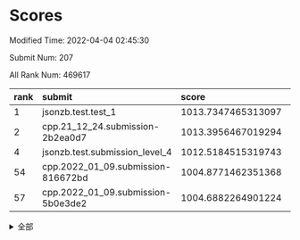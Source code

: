 # Scores

Modified Time: 2022-04-04 02:45:30

Submit Num: 207

All Rank Num: 469617

| rank |               submit               |       score        |       sigma        | pk_num |
| :--- | :--------------------------------- | :----------------- | :----------------- | :----- |
| 1    | jsonzb.test.test_1                 | 1013.7347465313097 | 0.8199512100932296 | 9075   |
| 2    | cpp.21_12_24.submission-2b2ea0d7   | 1013.3956467019294 | 0.811490886579142  | 9077   |
| 4    | jsonzb.test.submission_level_4     | 1012.5184515319743 | 0.7978981026497746 | 9073   |
| 54   | cpp.2022_01_09.submission-816672bd | 1004.8771462351368 | 0.7182029139110251 | 9076   |
| 57   | cpp.2022_01_09.submission-5b0e3de2 | 1004.6882264901224 | 0.7118186260640441 | 9076   |


<details>
<summary>全部</summary>

| rank |                 submit                 |       score        |       sigma        | pk_num |
| :--- | :------------------------------------- | :----------------- | :----------------- | :----- |
| 1    | jsonzb.test.test_1                     | 1013.7347465313097 | 0.8199512100932296 | 9075   |
| 2    | cpp.21_12_24.submission-2b2ea0d7       | 1013.3956467019294 | 0.811490886579142  | 9077   |
| 3    | gobigger.level_3.submission_level_3_26 | 1013.2107987647283 | 0.8398472924689843 | 9077   |
| 4    | jsonzb.test.submission_level_4         | 1012.5184515319743 | 0.7978981026497746 | 9073   |
| 5    | gobigger.level_3.submission_level_3_24 | 1011.3728220075081 | 0.7544204720530644 | 9081   |
| 6    | gobigger.level_3.submission_level_3_45 | 1010.9653004119162 | 0.7655466370947028 | 9078   |
| 7    | gobigger.level_3.submission_level_3_49 | 1010.9491605880884 | 0.7709384984754009 | 9075   |
| 8    | gobigger.level_3.submission_level_3_43 | 1010.941277928278  | 0.7526087496671074 | 9068   |
| 9    | gobigger.level_3.submission_level_3_17 | 1010.7858859925597 | 0.7757681551309921 | 9075   |
| 10   | gobigger.level_3.submission_level_3_1  | 1010.7446682228207 | 0.76632038069614   | 9075   |
| 11   | gobigger.level_3.submission_level_3_38 | 1010.6867017076682 | 0.745067785149677  | 9075   |
| 12   | gobigger.level_3.submission_level_3_37 | 1010.6753985143874 | 0.7734449981586846 | 9073   |
| 13   | gobigger.level_3.submission_level_3_33 | 1010.6364181460578 | 0.7634839210448008 | 9075   |
| 14   | gobigger.level_3.submission_level_3_46 | 1010.6301002695894 | 0.7706942103611774 | 9077   |
| 15   | gobigger.level_3.submission_level_3_22 | 1010.6054537081324 | 0.7505239386856963 | 9077   |
| 16   | gobigger.level_3.submission_level_3_11 | 1010.4987629720094 | 0.7703996126889231 | 9071   |
| 17   | gobigger.level_3.submission_level_3_23 | 1010.3891177364891 | 0.7584255813770769 | 9078   |
| 18   | gobigger.level_3.submission_level_3_7  | 1010.248809148625  | 0.7711261485508311 | 9074   |
| 19   | gobigger.level_3.submission_level_3_15 | 1010.2368960830468 | 0.7488206045297924 | 9074   |
| 20   | gobigger.level_3.submission_level_3_0  | 1010.2094680274175 | 0.7776131752468836 | 9074   |
| 21   | gobigger.level_3.submission_level_3_3  | 1010.1735700621575 | 0.7672577963245061 | 9077   |
| 22   | gobigger.level_3.submission_level_3_8  | 1010.1475519808301 | 0.7714190238869475 | 9077   |
| 23   | gobigger.level_3.submission_level_3_21 | 1010.1473141825941 | 0.7551050933316921 | 9079   |
| 24   | gobigger.level_3.submission_level_3_40 | 1010.1425242234587 | 0.7377339743018734 | 9071   |
| 25   | gobigger.level_3.submission_level_3_12 | 1010.1358221435418 | 0.7646632928843135 | 9075   |
| 26   | gobigger.level_3.submission_level_3_6  | 1010.1239627735556 | 0.7642379808163322 | 9072   |
| 27   | gobigger.level_3.submission_level_3_35 | 1010.1078154607395 | 0.7810600563624013 | 9075   |
| 28   | gobigger.level_3.submission_level_3_27 | 1010.0369187541503 | 0.7479380501383007 | 9078   |
| 29   | gobigger.level_3.submission_level_3_48 | 1010.021826717211  | 0.7623773877555927 | 9073   |
| 30   | gobigger.level_3.submission_level_3_10 | 1010.0126369653668 | 0.7627907267853145 | 9072   |
| 31   | gobigger.level_3.submission_level_3_31 | 1009.8728357359934 | 0.760010891832592  | 9070   |
| 32   | gobigger.level_3.submission_level_3_25 | 1009.8071454541887 | 0.7588303818080878 | 9071   |
| 33   | gobigger.level_3.submission_level_3_5  | 1009.8049303737434 | 0.775698012378012  | 9075   |
| 34   | gobigger.level_3.submission_level_3_2  | 1009.7913249119434 | 0.762363265301819  | 9069   |
| 35   | gobigger.level_3.submission_level_3_44 | 1009.7791554340687 | 0.7502985557061305 | 9074   |
| 36   | gobigger.level_3.submission_level_3_32 | 1009.6292475105001 | 0.7769497441523985 | 9081   |
| 37   | gobigger.level_3.submission_level_3_19 | 1009.621750760211  | 0.7529229228672545 | 9080   |
| 38   | gobigger.level_3.submission_level_3_41 | 1009.5804498531571 | 0.7581704109452377 | 9082   |
| 39   | gobigger.level_3.submission_level_3_42 | 1009.5000574003168 | 0.7562816942758509 | 9075   |
| 40   | gobigger.level_3.submission_level_3_28 | 1009.4548435143379 | 0.7481065710830194 | 9075   |
| 41   | gobigger.level_3.submission_level_3_14 | 1009.430684165417  | 0.7362082713449962 | 9074   |
| 42   | gobigger.level_3.submission_level_3_16 | 1009.4216420581965 | 0.7455888797529877 | 9071   |
| 43   | gobigger.level_3.submission_level_3_34 | 1009.411826414663  | 0.7326585663159522 | 9079   |
| 44   | gobigger.level_3.submission_level_3_9  | 1009.3870538081308 | 0.7531693204888058 | 9079   |
| 45   | gobigger.level_3.submission_level_3_20 | 1009.3320705126521 | 0.774049306089977  | 9075   |
| 46   | gobigger.level_3.submission_level_3_13 | 1009.3194649425855 | 0.7746865649128833 | 9076   |
| 47   | gobigger.level_3.submission_level_3_4  | 1009.2723484625551 | 0.7438429967181366 | 9075   |
| 48   | gobigger.level_3.submission_level_3_18 | 1009.0381185692632 | 0.7539092055485384 | 9075   |
| 49   | gobigger.level_3.submission_level_3_47 | 1008.942890490921  | 0.744758956571039  | 9080   |
| 50   | gobigger.level_3.submission_level_3_36 | 1008.8157025297481 | 0.7392017467710763 | 9076   |
| 51   | gobigger.level_3.submission_level_3_29 | 1008.7763065011305 | 0.7550074706179029 | 9074   |
| 52   | gobigger.level_3.submission_level_3_39 | 1008.5825625705378 | 0.7406231584260341 | 9073   |
| 53   | gobigger.level_3.submission_level_3_30 | 1008.0457863606529 | 0.7384059026004502 | 9077   |
| 54   | cpp.2022_01_09.submission-816672bd     | 1004.8771462351368 | 0.7182029139110251 | 9076   |
| 55   | gobigger.level_1.submission_level_1_13 | 1004.7437376246783 | 0.7264835066009806 | 9077   |
| 56   | gobigger.level_1.submission_level_1_6  | 1004.6983482354491 | 0.7101508197092292 | 9068   |
| 57   | cpp.2022_01_09.submission-5b0e3de2     | 1004.6882264901224 | 0.7118186260640441 | 9076   |
| 58   | gobigger.level_1.submission_level_1_17 | 1004.6640187638441 | 0.713352731607068  | 9074   |
| 59   | gobigger.level_1.submission_level_1_47 | 1004.5852220759637 | 0.7144991026111658 | 9075   |
| 60   | gobigger.level_1.submission_level_1_46 | 1004.3860541683165 | 0.7074371080268392 | 9076   |
| 61   | gobigger.level_1.submission_level_1_29 | 1004.3372189951881 | 0.7158988154871442 | 9080   |
| 62   | gobigger.level_1.submission_level_1_41 | 1004.2846711807664 | 0.7239036308752268 | 9068   |
| 63   | gobigger.level_1.submission_level_1_32 | 1004.2099141533292 | 0.7219943497063767 | 9073   |
| 64   | gobigger.level_1.submission_level_1_21 | 1004.203129853553  | 0.7197347819613761 | 9073   |
| 65   | gobigger.level_1.submission_level_1_15 | 1004.186122093719  | 0.7236767388492779 | 9076   |
| 66   | gobigger.level_1.submission_level_1_34 | 1004.0655918586534 | 0.7191004789637958 | 9082   |
| 67   | gobigger.level_1.submission_level_1_31 | 1004.0044486049588 | 0.7239099756133353 | 9078   |
| 68   | gobigger.level_1.submission_level_1_42 | 1003.9641422638608 | 0.7097699646394826 | 9074   |
| 69   | gobigger.level_1.submission_level_1_10 | 1003.9591448340411 | 0.7133482714428587 | 9073   |
| 70   | gobigger.level_1.submission_level_1_39 | 1003.8695991611968 | 0.7172392086368695 | 9074   |
| 71   | gobigger.level_1.submission_level_1_2  | 1003.8627084285849 | 0.7046240939518955 | 9072   |
| 72   | gobigger.level_1.submission_level_1_35 | 1003.8265267085181 | 0.7088920305105676 | 9081   |
| 73   | gobigger.level_1.submission_level_1_38 | 1003.8171114727628 | 0.7181869445339026 | 9075   |
| 74   | gobigger.level_1.submission_level_1_36 | 1003.7737773903184 | 0.7134503426130576 | 9076   |
| 75   | gobigger.level_1.submission_level_1_3  | 1003.7695017392622 | 0.7186658755509123 | 9077   |
| 76   | gobigger.level_1.submission_level_1_24 | 1003.7405377038879 | 0.7258069422179121 | 9073   |
| 77   | gobigger.level_1.submission_level_1_25 | 1003.6753783043044 | 0.7137320340764429 | 9077   |
| 78   | gobigger.level_1.submission_level_1_44 | 1003.6463221667162 | 0.7186176361561561 | 9078   |
| 79   | gobigger.level_1.submission_level_1_7  | 1003.6358244668129 | 0.7086628454864884 | 9078   |
| 80   | gobigger.level_1.submission_level_1_27 | 1003.6312337288667 | 0.723406697675485  | 9077   |
| 81   | gobigger.level_1.submission_level_1_40 | 1003.6309188988711 | 0.7217231266702958 | 9072   |
| 82   | gobigger.level_1.submission_level_1_33 | 1003.6214196594769 | 0.7184742585696645 | 9071   |
| 83   | gobigger.level_1.submission_level_1_37 | 1003.5305060060683 | 0.7177796839079705 | 9080   |
| 84   | gobigger.level_1.submission_level_1_22 | 1003.4903139566505 | 0.7212046808924847 | 9079   |
| 85   | gobigger.level_1.submission_level_1_14 | 1003.40365079139   | 0.7125834433615851 | 9075   |
| 86   | gobigger.level_1.submission_level_1_0  | 1003.3626610898104 | 0.7202256411875243 | 9083   |
| 87   | gobigger.level_1.submission_level_1_26 | 1003.3361412568072 | 0.7157910233154829 | 9075   |
| 88   | gobigger.level_1.submission_level_1_43 | 1003.2159755640919 | 0.7180325587620384 | 9077   |
| 89   | gobigger.level_1.submission_level_1_1  | 1003.099609672943  | 0.7057309364987089 | 9078   |
| 90   | gobigger.level_1.submission_level_1_28 | 1003.092322136893  | 0.7170708899376449 | 9079   |
| 91   | gobigger.level_1.submission_level_1_11 | 1003.0277840079295 | 0.710245907252728  | 9075   |
| 92   | gobigger.level_1.submission_level_1_49 | 1002.9307315070863 | 0.7072487425630369 | 9078   |
| 93   | gobigger.level_1.submission_level_1_30 | 1002.7899098571967 | 0.7239016164300203 | 9077   |
| 94   | gobigger.level_1.submission_level_1_8  | 1002.7844634211049 | 0.7154750099867423 | 9073   |
| 95   | gobigger.level_1.submission_level_1_5  | 1002.671361130445  | 0.7070352477408868 | 9080   |
| 96   | gobigger.level_1.submission_level_1_12 | 1002.6108402312874 | 0.7088662320161906 | 9077   |
| 97   | gobigger.level_1.submission_level_1_19 | 1002.5882983082743 | 0.7139059817494926 | 9077   |
| 98   | gobigger.level_1.submission_level_1_18 | 1002.5691902209276 | 0.7135491041944784 | 9074   |
| 99   | gobigger.level_1.submission_level_1_20 | 1002.5163173494539 | 0.7121774900025227 | 9072   |
| 100  | gobigger.level_1.submission_level_1_4  | 1002.372075361059  | 0.7070826381183153 | 9072   |
| 101  | gobigger.level_1.submission_level_1_45 | 1002.1867836328562 | 0.7214768024303808 | 9074   |
| 102  | gobigger.level_1.submission_level_1_48 | 1002.0040667840236 | 0.7138166794804738 | 9075   |
| 103  | gobigger.level_1.submission_level_1_16 | 1001.8911024419083 | 0.7031785779060618 | 9075   |
| 104  | gobigger.level_1.submission_level_1_23 | 1001.645336524686  | 0.7097477061250728 | 9073   |
| 105  | gobigger.level_1.submission_level_1_9  | 1001.2110869548877 | 0.7133470565688228 | 9075   |
| 106  | gobigger.random.submission_random_31   | 997.5961451265891  | 0.7056807511023465 | 9074   |
| 107  | gobigger.random.submission_random_12   | 997.3198585881113  | 0.70353473473862   | 9073   |
| 108  | gobigger.random.submission_random_22   | 997.1903653994185  | 0.6958639352217099 | 9073   |
| 109  | gobigger.random.submission_random_5    | 997.1738218568388  | 0.703701472959981  | 9069   |
| 110  | gobigger.random.submission_random_14   | 996.9797081097272  | 0.7115932855661079 | 9075   |
| 111  | gobigger.random.submission_random_3    | 996.928622845897   | 0.7157738518654247 | 9074   |
| 112  | gobigger.random.submission_random_13   | 996.6548622927423  | 0.7008516866835808 | 9076   |
| 113  | gobigger.random.submission_random_24   | 996.5892240398376  | 0.7277607928480158 | 9074   |
| 114  | gobigger.random.submission_random_7    | 996.539014771917   | 0.7180125499860114 | 9072   |
| 115  | gobigger.random.submission_random_28   | 996.5121003882026  | 0.7155768080825068 | 9077   |
| 116  | gobigger.random.submission_random_6    | 996.5003873509517  | 0.7077674969873543 | 9073   |
| 117  | gobigger.random.submission_random_9    | 996.4427223321596  | 0.6996938348191091 | 9073   |
| 118  | gobigger.random.submission_random_11   | 996.4213691786996  | 0.7014213695585131 | 9072   |
| 119  | gobigger.random.submission_random_30   | 996.3814175536851  | 0.7071463372562363 | 9077   |
| 120  | gobigger.random.submission_random_42   | 996.337095637218   | 0.7182677433100692 | 9071   |
| 121  | gobigger.random.submission_random_33   | 996.3320427686406  | 0.7106091016125766 | 9075   |
| 122  | gobigger.random.submission_random_46   | 996.24863144344    | 0.7060645289009589 | 9075   |
| 123  | gobigger.random.submission_random_36   | 996.2064929807656  | 0.7251892020653471 | 9075   |
| 124  | gobigger.random.submission_random_15   | 996.186244040767   | 0.7207392172203737 | 9075   |
| 125  | gobigger.random.submission_random_34   | 996.1524701192426  | 0.7012098165521544 | 9079   |
| 126  | gobigger.random.submission_random_32   | 996.0885727227103  | 0.7107280970145761 | 9076   |
| 127  | gobigger.random.submission_random_23   | 996.0658784311827  | 0.7155080303828777 | 9079   |
| 128  | gobigger.random.submission_random_49   | 996.0150522904836  | 0.7213311616529273 | 9077   |
| 129  | gobigger.random.submission_random_26   | 995.9923408377074  | 0.7048427739340455 | 9074   |
| 130  | gobigger.random.submission_random_8    | 995.981100424043   | 0.7301781707800078 | 9068   |
| 131  | gobigger.random.submission_random_47   | 995.9614780048548  | 0.7271422517327538 | 9078   |
| 132  | gobigger.random.submission_random_27   | 995.954828373047   | 0.706939144450167  | 9073   |
| 133  | gobigger.random.submission_random_25   | 995.9255243480436  | 0.7245381981308638 | 9082   |
| 134  | gobigger.random.submission_random_48   | 995.8445145932634  | 0.7104420684363639 | 9076   |
| 135  | gobigger.random.submission_random_45   | 995.8229892980386  | 0.7189477102508768 | 9072   |
| 136  | gobigger.random.submission_random_41   | 995.8150625008836  | 0.7073170768964857 | 9076   |
| 137  | gobigger.random.submission_random_0    | 995.7939782772523  | 0.731888162330824  | 9074   |
| 138  | gobigger.random.submission_random_1    | 995.7880981106749  | 0.7169225330883744 | 9070   |
| 139  | gobigger.random.submission_random_18   | 995.7595397767353  | 0.7125586293944102 | 9068   |
| 140  | gobigger.random.submission_random_16   | 995.5406655638252  | 0.7118760500226642 | 9076   |
| 141  | gobigger.random.submission_random_21   | 995.5174390737774  | 0.7184000922869497 | 9077   |
| 142  | gobigger.random.submission_random_2    | 995.5084195303274  | 0.7080851522176482 | 9077   |
| 143  | gobigger.random.submission_random_39   | 995.4904422016523  | 0.7133634138456357 | 9072   |
| 144  | gobigger.random.submission_random_4    | 995.4276107276459  | 0.718006820352699  | 9071   |
| 145  | gobigger.random.submission_random_38   | 995.3006454168689  | 0.7300394983618749 | 9070   |
| 146  | gobigger.random.submission_random_10   | 995.2455424435136  | 0.7075666380577238 | 9073   |
| 147  | gobigger.random.submission_random_43   | 995.1894018119435  | 0.7115805423120385 | 9074   |
| 148  | gobigger.random.submission_random_44   | 995.1789421344257  | 0.7305462616803278 | 9070   |
| 149  | gobigger.random.submission_random_35   | 995.1605169088838  | 0.7299977091806531 | 9069   |
| 150  | gobigger.random.submission_random_17   | 995.0596962876568  | 0.727143483862238  | 9075   |
| 151  | gobigger.random.submission_random_20   | 994.9671035680387  | 0.7327032259041975 | 9070   |
| 152  | gobigger.random.submission_random_19   | 994.8404303018982  | 0.7271984822404863 | 9067   |
| 153  | gobigger.random.submission_random_37   | 994.4951193121215  | 0.7333596487032665 | 9074   |
| 154  | gobigger.random.submission_random_40   | 994.4227368716721  | 0.7187104548193475 | 9081   |
| 155  | gobigger.random.submission_random_29   | 994.3065821870666  | 0.7305225097359223 | 9077   |
| 156  | gobigger.level_2.submission_level_2_25 | 994.196787458295   | 0.7274688420711726 | 9071   |
| 157  | gobigger.level_2.submission_level_2_26 | 993.8132085887524  | 0.7445584557804925 | 9068   |
| 158  | gobigger.level_2.submission_level_2_20 | 993.7520902435386  | 0.7187738775062187 | 9070   |
| 159  | gobigger.level_2.submission_level_2_42 | 993.5849838844722  | 0.7312442989754296 | 9077   |
| 160  | gobigger.level_2.submission_level_2_40 | 993.4699163900428  | 0.7440166471720556 | 9078   |
| 161  | gobigger.level_2.submission_level_2_30 | 993.1552769528348  | 0.7414454208830302 | 9074   |
| 162  | gobigger.level_2.submission_level_2_13 | 993.0542956736716  | 0.7365103968158413 | 9076   |
| 163  | gobigger.level_2.submission_level_2_31 | 992.9074660751496  | 0.7388164666153898 | 9075   |
| 164  | gobigger.level_2.submission_level_2_49 | 992.87592747908    | 0.7500277641745882 | 9073   |
| 165  | gobigger.level_2.submission_level_2_4  | 992.861831720899   | 0.7330133163889583 | 9074   |
| 166  | gobigger.level_2.submission_level_2_43 | 992.8324837874234  | 0.7476648386239622 | 9071   |
| 167  | gobigger.level_2.submission_level_2_41 | 992.719932993676   | 0.7325960452665399 | 9075   |
| 168  | gobigger.level_2.submission_level_2_22 | 992.7061737725165  | 0.744464893196552  | 9073   |
| 169  | gobigger.level_2.submission_level_2_5  | 992.6619838782308  | 0.7603640693521546 | 9075   |
| 170  | gobigger.level_2.submission_level_2_2  | 992.646023058327   | 0.7278482457276158 | 9080   |
| 171  | gobigger.level_2.submission_level_2_23 | 992.6150094247531  | 0.7303261071990378 | 9074   |
| 172  | gobigger.level_2.submission_level_2_16 | 992.5157965760844  | 0.7359879718246861 | 9075   |
| 173  | gobigger.level_2.submission_level_2_12 | 992.4837277501333  | 0.7603321905959144 | 9073   |
| 174  | gobigger.level_2.submission_level_2_45 | 992.3542244780446  | 0.7533263532529286 | 9074   |
| 175  | gobigger.level_2.submission_level_2_0  | 992.3268998839019  | 0.7526841758453687 | 9074   |
| 176  | gobigger.level_2.submission_level_2_46 | 992.2323112073276  | 0.7697370803966177 | 9080   |
| 177  | gobigger.level_2.submission_level_2_47 | 992.2179274993514  | 0.7318056078915127 | 9073   |
| 178  | gobigger.level_2.submission_level_2_21 | 992.1338758981311  | 0.7424215710174817 | 9076   |
| 179  | gobigger.level_2.submission_level_2_28 | 992.0744490166022  | 0.7547400113710635 | 9076   |
| 180  | gobigger.level_2.submission_level_2_32 | 992.0729687166099  | 0.7478928239909254 | 9079   |
| 181  | gobigger.level_2.submission_level_2_35 | 992.0578188484561  | 0.7307863751751529 | 9075   |
| 182  | gobigger.level_2.submission_level_2_33 | 992.0405977180193  | 0.7372628579813892 | 9076   |
| 183  | gobigger.level_2.submission_level_2_15 | 992.0082494427913  | 0.7539029646104389 | 9078   |
| 184  | gobigger.level_2.submission_level_2_27 | 991.9891821961596  | 0.7563594416540853 | 9071   |
| 185  | gobigger.level_2.submission_level_2_19 | 991.8558355871838  | 0.7394491277648397 | 9074   |
| 186  | gobigger.level_2.submission_level_2_17 | 991.820942376007   | 0.7577862867681181 | 9075   |
| 187  | gobigger.level_2.submission_level_2_48 | 991.790938265716   | 0.7446491819486052 | 9075   |
| 188  | gobigger.level_2.submission_level_2_10 | 991.7489498419283  | 0.7435175308490545 | 9070   |
| 189  | gobigger.level_2.submission_level_2_18 | 991.7014694250914  | 0.7564254757789938 | 9073   |
| 190  | gobigger.level_2.submission_level_2_9  | 991.6625976095178  | 0.7602716805087196 | 9074   |
| 191  | gobigger.level_2.submission_level_2_36 | 991.6051508962574  | 0.7425404248193214 | 9071   |
| 192  | gobigger.level_2.submission_level_2_1  | 991.5167168735433  | 0.766952503834592  | 9078   |
| 193  | gobigger.level_2.submission_level_2_3  | 991.5120067901346  | 0.748272460452312  | 9074   |
| 194  | gobigger.level_2.submission_level_2_39 | 991.4178126767492  | 0.7503494525916905 | 9077   |
| 195  | gobigger.level_2.submission_level_2_24 | 991.3576095755108  | 0.7401292950748273 | 9074   |
| 196  | gobigger.level_2.submission_level_2_38 | 991.3311360622118  | 0.7466210088838351 | 9071   |
| 197  | gobigger.level_2.submission_level_2_6  | 991.2038489727986  | 0.7594204245899574 | 9074   |
| 198  | gobigger.level_2.submission_level_2_44 | 991.0179325268747  | 0.7596956193411912 | 9072   |
| 199  | gobigger.level_2.submission_level_2_8  | 990.9803950571187  | 0.7589984752235543 | 9069   |
| 200  | gobigger.level_2.submission_level_2_37 | 990.6279356646713  | 0.7654211044937934 | 9075   |
| 201  | gobigger.level_2.submission_level_2_34 | 990.6271133227457  | 0.7523067410734333 | 9075   |
| 202  | gobigger.level_2.submission_level_2_7  | 990.5998187195955  | 0.7588402039689114 | 9074   |
| 203  | gobigger.level_2.submission_level_2_29 | 990.5859001225333  | 0.7625748575584953 | 9070   |
| 204  | gobigger.level_2.submission_level_2_14 | 990.3862263890232  | 0.7636013671653253 | 9069   |
| 205  | gobigger.level_2.submission_level_2_11 | 989.8196560587177  | 0.7771611923443242 | 9076   |
| 206  | gobigger.none.submission_none_1        | 978.7728010382157  | 1.2348654867043336 | 9073   |
| 207  | gobigger.none.submission_none_0        | 976.0070571567792  | 1.4261106359537459 | 9076   |

</details>